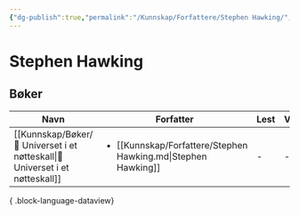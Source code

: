 ```yaml
---
{"dg-publish":true,"permalink":"/Kunnskap/Forfattere/Stephen Hawking/","title":"Stephen Hawking","tags":["forfatter","fysikk"]}
---
```


# Stephen Hawking

## Bøker
| Navn                                                                             | Forfatter                                                                      | Lest | Vurdering |
| -------------------------------------------------------------------------------- | ------------------------------------------------------------------------------ | ---- | --------- |
| [[Kunnskap/Bøker/📗 Universet i et nøtteskall\|📗 Universet i et nøtteskall]] | <ul><li>[[Kunnskap/Forfattere/Stephen Hawking.md\\|Stephen Hawking]]</li></ul> | \-   | \-        |

{ .block-language-dataview}
